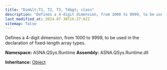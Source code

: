 ```yaml
---
title: "Dim&lt;T1, T2, T3, T4&gt; class"
description: "Defines a 4-digit dimension, from 1000 to 9999, to be used in the declaration of fixed-length array types. "
last_modified_at: 2024-07-30T16:27:02Z
sitemap: false
---
```


Defines a 4-digit dimension, from 1000 to 9999, to be used in the declaration of fixed-length array types.

**Namespace:** ASNA.QSys.Runtime
**Assembly:** ASNA.QSys.Runtime.dll

**Inheritance:** [Object](https://docs.microsoft.com/en-us/dotnet/api/system.object)
<br>
<br>
